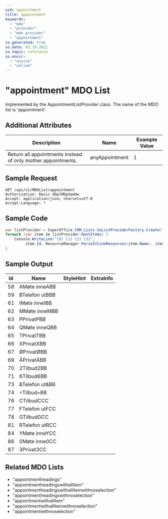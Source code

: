 ```yaml
---
uid: appointment
title: appointment
keywords:
  - "mdo"
  - "provider"
  - "mdo provider"
  - "appointment"
so.generated: true
so.date: 03.19.2021
so.topic: reference
so.envir:
  - "onsite"
  - "online"
---
```


# "appointment" MDO List




Implemented by the <see cref="T:SuperOffice.CRM.Lists.AppointmentListProvider">AppointmentListProvider</see> class.
The name of the MDO list is 'appointment'.

## Additional Attributes

| Description | Name | Example Value |
|-----|-----|------|
|Return all appointments instead of only mother appointments.| anyAppointment|1|





## Sample Request

```http!
GET /api/v1/MDOList/appointment
Authorization: Basic dGplMDpUamUw
Accept: application/json; charset=utf-8
Accept-Language: *

```

## Sample Code
```cs
var listProvider = SuperOffice.CRM.Lists.SoListProviderFactory.Create("appointment", forceFlatList: true);
foreach (var item in listProvider.RootItems) {
    Console.WriteLine("{0} {1} {2} {3}", 
         item.Id, ResourceManager.ParseInlineResources(item.Name), item.StyleHint, item.ExtraInfo);
}
```

## Sample Output

|Id   | Name  |StyleHint|ExtraInfo |
| --- | ----- | ------- | -------- |
|58|AMøte inneABB|||
|59|BTelefon utBBB|||
|61|IMøte inneIBB|||
|62|MMøte inneMBB|||
|63|PPrivatPBB|||
|64|QMøte inneQBB|||
|65|TPrivatTBB|||
|66|XPrivatXBB|||
|67|ØPrivatØBB|||
|69|ÄPrivatÄBB|||
|70|2Tilbud2BB|||
|71|6Tilbud6BB|||
|73|&Telefon ut&BB|||
|74|=Tilbud=BB|||
|76|CTilbudCCC|||
|77|FTelefon utFCC|||
|78|GTilbudGCC|||
|81|RTelefon utRCC|||
|84|YMøte inneYCC|||
|86|0Møte inne0CC|||
|87|3Privat3CC|||


## Related MDO Lists

* "appointmentheadings"
* "appointmentheadingswithallitem"
* "appointmentheadingswithallitemwithnoselection"
* "appointmentheadingswithnoselection"
* "appointmentwithallitem"
* "appointmentwithallitemwithnoselection"
* "appointmentwithnoselection"
